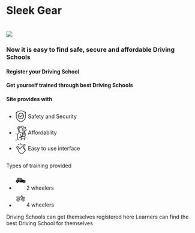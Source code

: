 # Sleek Gear
<br>

<img src="https://github.com/curriee11/Driving_Schools/blob/main/Untitled%20design%20(3).gif" width="500" align="center">

<h3>Now it is easy to find safe, secure and affordable Driving Schools</h3>
<h4>Register your Driving School</h4> 
<h4>Get yourself trained through best Driving Schools</h4>

<h4>Site provides with</h4>
<ul>
 <li><img src="https://github.com/curriee11/Driving_Schools/blob/main/Untitled%20design%20(1).gif" width="30" align="center">&nbsp;Safety and Security</li>
 
 <li><img src="https://github.com/curriee11/Driving_Schools/blob/main/Untitled%20design%20(2).jpg" width="30" align="center">&nbsp;Affordablity</li>
 
 <li><img src="https://github.com/curriee11/Driving_Schools/blob/main/Untitled%20design%20(3).jpg" width="30" align="center">&nbsp;Easy to use interface</li>
 
</ul>

Types of training provided

<ul>
<li><img src="https://github.com/curriee11/Driving_Schools/blob/main/Untitled%20design%20(5).jpg" width="30">2 wheelers</li>
<li><img src="https://github.com/curriee11/Driving_Schools/blob/main/Untitled%20design%20(6).jpg" width="30">4 wheelers</li>
</ul>

Driving Schools can get themselves registered here
Learners can find the best Driving School for themselves

